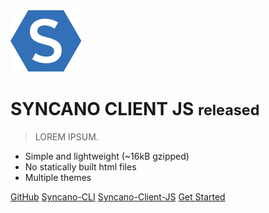 <!-- _coverpage.md -->

<img src="./syncano-symbol.svg" style="max-width: 25%" />

# SYNCANO CLIENT JS <small>released</small>
> LOREM IPSUM.

- Simple and lightweight (~16kB gzipped)
- No statically built html files
- Multiple themes

[GitHub](https://github.com/Syncano/syncano-server-js)
[Syncano-CLI](https://github.com/Syncano/syncano-node-cli)
[Syncano-Client-JS](https://github.com/Syncano/syncano-client-js)
[Get Started](#Syncano-CLI-Quickstart-Guide)